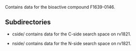 Contains data for the bioactive compound F1639-0146.

## Subdirectories

- cside/ contains data for the C-side search space on rv1821.

- nside/ contains data for the N-side search space on rv1821.

